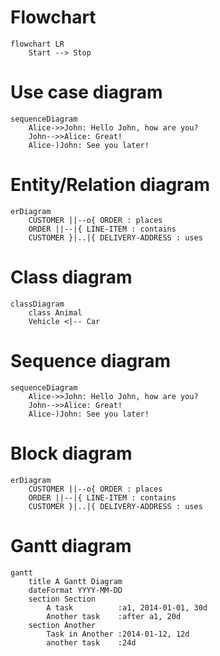 # Flowchart
```mermaid
flowchart LR
    Start --> Stop
```

# Use case diagram
```mermaid
sequenceDiagram
    Alice->>John: Hello John, how are you?
    John-->>Alice: Great!
    Alice-)John: See you later!
```


# Entity/Relation diagram
```mermaid
erDiagram
    CUSTOMER ||--o{ ORDER : places
    ORDER ||--|{ LINE-ITEM : contains
    CUSTOMER }|..|{ DELIVERY-ADDRESS : uses
```


# Class diagram
```mermaid
classDiagram
    class Animal
    Vehicle <|-- Car
```


# Sequence diagram
```mermaid
sequenceDiagram
    Alice->>John: Hello John, how are you?
    John-->>Alice: Great!
    Alice-)John: See you later!
```

# Block diagram
```mermaid
erDiagram
    CUSTOMER ||--o{ ORDER : places
    ORDER ||--|{ LINE-ITEM : contains
    CUSTOMER }|..|{ DELIVERY-ADDRESS : uses
```

# Gantt diagram
```mermaid
gantt
    title A Gantt Diagram
    dateFormat YYYY-MM-DD
    section Section
        A task          :a1, 2014-01-01, 30d
        Another task    :after a1, 20d
    section Another
        Task in Another :2014-01-12, 12d
        another task    :24d
```
